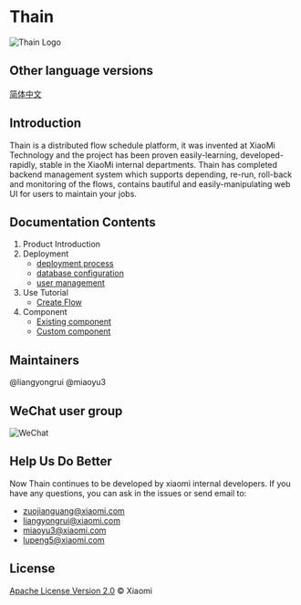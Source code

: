 <!--
 Copyright (c) 2019, Xiaomi, Inc.  All rights reserved.
 This source code is licensed under the Apache License Version 2.0, which
 can be found in the LICENSE file in the root directory of this source tree.
-->
# Thain

![Thain Logo](https://raw.githubusercontent.com/XiaoMi/Thain/master/docs/images/logo.png)

## Other language versions

[简体中文](./readme_zh.md)

## Introduction

Thain is a distributed flow schedule platform, it was invented at XiaoMi Technology and the project has been proven easily-learning, developed-rapidly, stable in the XiaoMi internal departments.
Thain has completed backend management system which supports depending, re-run, roll-back and monitoring of the flows, contains bautiful and easily-manipulating web UI for users to maintain your jobs.

## Documentation Contents

1. Product Introduction
1. Deployment
    - [deployment process](./docs/en/1.部署启动/1.部署流程.md)
    - [database configuration](./docs/en/1.部署启动/2.数据库配置.md)
    - [user management](./docs/en/1.部署启动/3.用户管理.md)
1. Use Tutorial
    - [Create Flow](./docs/en/2.使用教程/创建任务.md)
1. Component
    - [Existing component](./docs/en/3.组件说明/1.已有组件.md)
    - [Custom component](./docs/en/3.组件说明/2.自定义组件.md)

## Maintainers

@liangyongrui
@miaoyu3

## WeChat user group
![WeChat](http://cnbj1.fds.api.xiaomi.com/xdata-mail/WechatIMG.png)

## Help Us Do Better

Now Thain continues to be developed by xiaomi internal developers. If you have any questions, you can ask in the issues or send email to:
    
- zuojianguang@xiaomi.com
- liangyongrui@xiaomi.com
- miaoyu3@xiaomi.com
- lupeng5@xiaomi.com

## License

[Apache License Version 2.0](LICENSE) © Xiaomi

